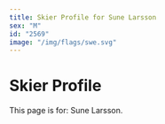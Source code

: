 ```yaml
---
title: Skier Profile for Sune Larsson
sex: "M"
id: "2569"
image: "/img/flags/swe.svg" 
---
```


# Skier Profile

This page is for: Sune Larsson.
    